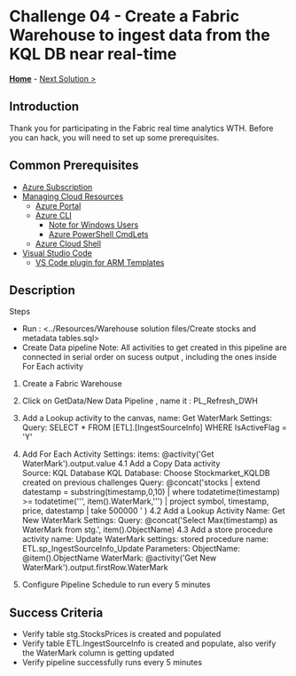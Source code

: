 # Challenge 04 - Create a Fabric Warehouse to ingest data from the KQL DB near real-time

<!-- REMOVE_ME ${navigationLine} (remove this from your MD files if you are writing them manually, this is for the automation script) REMOVE_ME -->

<!-- REPLACE_ME (this section will be removed by the automation script) -->
<!-- If you are using and editing this template manually, ensure the navigation link below is updated to link to next challenge relative to the current challenge. The "Home" link should always link to the homepage of the hack which is the README.md in the hack's parent directory. -->

**[Home](../README.md)** - [Next Solution >](./Solution05.md)

<!-- REPLACE_ME (this section will be removed by the automation script) -->

## Introduction

<!-- REMOVE_ME Thank you for participating in the ${nameOfHackArg} What The Hack. Before you can hack, you will need to set up some prerequisites. (remove this from your MD files if you are writing them manually, this is for the automation script) REMOVE_ME -->

<!-- REPLACE_ME (this section will be removed by the automation script) -->

Thank you for participating in the Fabric real time analytics WTH. Before you can hack, you will need to set up some prerequisites.

<!-- REPLACE_ME (this section will be removed by the automation script) -->

## Common Prerequisites

<!-- If you are editing this template manually, be aware that these links are only designed to work if this Markdown file is in the /xxx-HackName/Student/ folder of your hack. -->

- [Azure Subscription](../../../000-HowToHack/WTH-Common-Prerequisites.md#azure-subscription)
- [Managing Cloud Resources](../../../000-HowToHack/WTH-Common-Prerequisites.md#managing-cloud-resources)
  - [Azure Portal](../../../000-HowToHack/WTH-Common-Prerequisites.md#azure-portal)
  - [Azure CLI](../../../000-HowToHack/WTH-Common-Prerequisites.md#azure-cli)
    - [Note for Windows Users](../../../000-HowToHack/WTH-Common-Prerequisites.md#note-for-windows-users)
    - [Azure PowerShell CmdLets](../../../000-HowToHack/WTH-Common-Prerequisites.md#azure-powershell-cmdlets)
  - [Azure Cloud Shell](../../../000-HowToHack/WTH-Common-Prerequisites.md#azure-cloud-shell)
- [Visual Studio Code](../../../000-HowToHack/WTH-Common-Prerequisites.md#visual-studio-code)
  - [VS Code plugin for ARM Templates](../../../000-HowToHack/WTH-Common-Prerequisites.md#visual-studio-code-plugins-for-arm-templates)

## Description

Steps 
- Run : <../Resources/Warehouse solution files/Create stocks and metadata tables.sql>
- Create Data pipeline
  Note: All activities to get created in this pipeline are connected in serial order on sucess output , including the ones inside For Each activity

 1. Create a Fabric Warehouse

 2. Click on GetData/New Data Pipeline , name it : PL_Refresh_DWH

 3. Add a Lookup activity to the canvas, 
      name: Get WaterMark
      Settings: 
        Query:  SELECT * FROM [ETL].[IngestSourceInfo] WHERE IsActiveFlag = 'Y'

 4. Add For Each Activity 
    Settings: 
      items: @activity('Get WaterMark').output.value
    4.1  Add a Copy Data activity      
      Source: KQL Database
      KQL Database: Choose Stockmarket_KQLDB created on previous challenges
      Query: 
        @concat('stocks
        | extend datestamp = substring(timestamp,0,10)
        | where todatetime(timestamp) >= todatetime(''', item().WaterMark,''') 
        | project symbol, timestamp, price, datestamp
        | take 500000 ' )
    4.2  Add a Lookup Activity
          Name: Get New WaterMark
          Settings:
            Query: @concat('Select Max(timestamp) as WaterMark from stg.', item().ObjectName)
    4.3 Add a store procedure activity
        name: Update WaterMark
        settings:
          stored procedure name: ETL.sp_IngestSourceInfo_Update
          Parameters:
            ObjectName: @item().ObjectName
            WaterMark: @activity('Get New WaterMark').output.firstRow.WaterMark

  5. Configure Pipeline Schedule to run every 5 minutes


## Success Criteria

- Verify table stg.StocksPrices is created and populated
- Verify table ETL.IngestSourceInfo is created and populate, also verify the WaterMark column is getting updated
- Verify pipeline successfully runs every 5 minutes 
